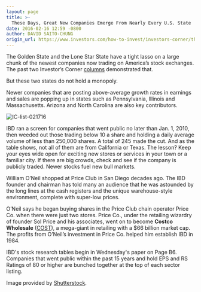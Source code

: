 ```yaml
---
layout: page
title: >-
  These Days, Great New Companies Emerge From Nearly Every U.S. State
date: 2016-02-16 12:59 -0800
author: DAVID SAITO-CHUNG
origin_url: https://www.investors.com/how-to-invest/investors-corner/these-days-great-new-companies-emerge-from-virtually-every-u-s-state
---
```





The Golden State and the Lone Star State have a tight lasso on a large chunk of the newest companies now trading on America’s stock exchanges. The past two Investor’s Corner [columns](https://www.investors.com/how-to-invest/investors-corner/california-leads-nation-in-tech-lifesciences-ipos/) demonstrated that.


But these two states do not hold a monopoly.


Newer companies that are posting above-average growth rates in earnings and sales are popping up in states such as Pennsylvania, Illinois and Massachusetts. Arizona and North Carolina are also key contributors.


![IC-list-021716](https://www.investors.com/wp-content/uploads/2016/02/IC-list-021716.jpg)


IBD ran a screen for companies that went public no later than Jan. 1, 2010, then weeded out those trading below 10 a share and holding a daily average volume of less than 250,000 shares. A total of 245 made the cut. And as the table shows, not all of them are from California or Texas. The lesson? Keep your eyes wide open for exciting new stores or services in your town or a familiar city. If there are big crowds, check and see if the company is publicly traded. Newer stocks fuel new bull markets.


William O’Neil shopped at Price Club in San Diego decades ago. The IBD founder and chairman has told many an audience that he was astounded by the long lines at the cash registers and the unique warehouse-style environment, complete with super-low prices.


O’Neil says he began buying shares in the Price Club chain operator Price Co. when there were just two stores. Price Co., under the retailing wizardry of founder Sol Price and his associates, went on to become **Costco Wholesale** ([COST](https://research.investors.com/quote.aspx?symbol=COST)), a mega-giant in retailing with a \$66 billion market cap. The profits from O’Neil’s investment in Price Co. helped him establish IBD in 1984.


IBD's stock research tables begin in Wednesday's paper on Page B6. Companies that went public within the past 15 years and hold EPS and RS Ratings of 80 or higher are bunched together at the top of each sector listing.


Image provided by [Shutterstock](http://www.shutterstock.com).




